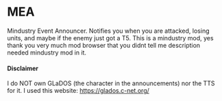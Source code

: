 # MEA
Mindustry Event Announcer. Notifies you when you are attacked, losing units, and maybe if the enemy just got a T5. This is a mindustry mod, yes thank you very much mod browser that you didnt tell me description needed mindustry mod in it.

#### Disclaimer
I do NOT own GLaDOS (the character in the announcements) nor the TTS for it. I used this website: https://glados.c-net.org/
